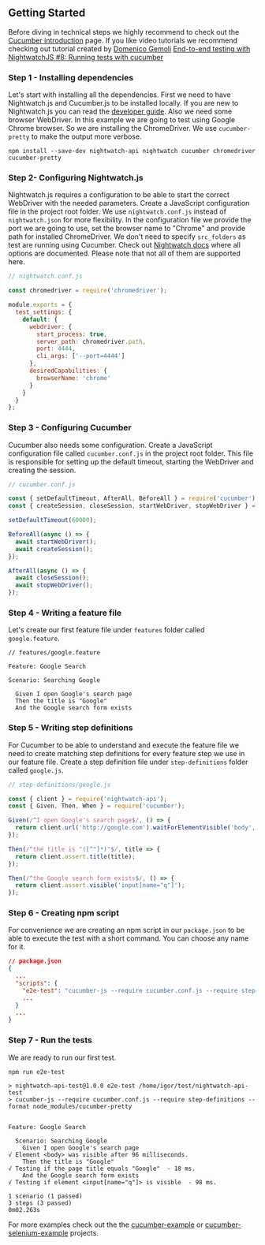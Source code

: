 ## Getting Started

Before diving in technical steps we highly recommend to check out the [Cucumber introduction](https://docs.cucumber.io/guides/overview) page.
If you like video tutorials we recommend checking out tutorial created by [Domenico Gemoli](https://www.domenicogemoli.com/) [End-to-end testing with NightwatchJS #8: Running tests with cucumber](https://www.youtube.com/embed/Jdlsv0CQ2CY)

### Step 1 - Installing dependencies

Let's start with installing all the dependencies. First we need to have Nightwatch.js and Cucumber.js to be installed locally. If you are new to Nightwatch.js you can read the [developer guide](http://nightwatchjs.org/guide). Also we need some browser WebDriver. In this example we are going to test using Google Chrome browser. So we are installing the ChromeDriver. We use `cucumber-pretty` to make the output more verbose.

```terminal
npm install --save-dev nightwatch-api nightwatch cucumber chromedriver cucumber-pretty
```

### Step 2- Configuring Nightwatch.js

Nightwatch.js requires a configuration to be able to start the correct WebDriver with the needed parameters. Create a JavaScript configuration file in the project root folder. We use `nightwatch.conf.js` instead of `nightwatch.json` for more flexibility. In the configuration file we provide the port we are going to use, set the browser name to "Chrome" and provide path for installed ChromeDriver. We don't need to specify `src_folders` as test are running using Cucumber. Check out [Nightwatch docs](http://nightwatchjs.org/guide#settings-file) where all options are documented. Please note that not all of them are supported here.

```javascript
// nightwatch.conf.js

const chromedriver = require('chromedriver');

module.exports = {
  test_settings: {
    default: {
      webdriver: {
        start_process: true,
        server_path: chromedriver.path,
        port: 4444,
        cli_args: ['--port=4444']
      },
      desiredCapabilities: {
        browserName: 'chrome'
      }
    }
  }
};
```

### Step 3 - Configuring Cucumber

Cucumber also needs some configuration. Create a JavaScript configuration file called `cucumber.conf.js` in the project root folder. This file is responsible for setting up the default timeout, starting the WebDriver and creating the session.

```javascript
// cucumber.conf.js

const { setDefaultTimeout, AfterAll, BeforeAll } = require('cucumber');
const { createSession, closeSession, startWebDriver, stopWebDriver } = require('nightwatch-api');

setDefaultTimeout(60000);

BeforeAll(async () => {
  await startWebDriver();
  await createSession();
});

AfterAll(async () => {
  await closeSession();
  await stopWebDriver();
});
```

### Step 4 - Writing a feature file

Let's create our first feature file under `features` folder called `google.feature`.

```gherkin
// features/google.feature

Feature: Google Search

Scenario: Searching Google

  Given I open Google's search page
  Then the title is "Google"
  And the Google search form exists
```

### Step 5 - Writing step definitions

For Cucumber to be able to understand and execute the feature file we need to create matching step definitions for every feature step we use in our feature file. Create a step definition file under `step-definitions` folder called `google.js`.

```javascript
// step-definitions/google.js

const { client } = require('nightwatch-api');
const { Given, Then, When } = require('cucumber');

Given(/^I open Google's search page$/, () => {
  return client.url('http://google.com').waitForElementVisible('body', 1000);
});

Then(/^the title is "([^"]*)"$/, title => {
  return client.assert.title(title);
});

Then(/^the Google search form exists$/, () => {
  return client.assert.visible('input[name="q"]');
});
```

### Step 6 - Creating npm script

For convenience we are creating an npm script in our `package.json` to be able to execute the test with a short command. You can choose any name for it.

```json
// package.json
{
  ...
  "scripts": {
    "e2e-test": "cucumber-js --require cucumber.conf.js --require step-definitions --format node_modules/cucumber-pretty",
    ...
  }
  ...
}
```

### Step 7 - Run the tests

We are ready to run our first test.

```terminal
npm run e2e-test

> nightwatch-api-test@1.0.0 e2e-test /home/igor/test/nightwatch-api-test
> cucumber-js --require cucumber.conf.js --require step-definitions --format node_modules/cucumber-pretty


Feature: Google Search

  Scenario: Searching Google
    Given I open Google's search page
√ Element <body> was visible after 96 milliseconds.
    Then the title is "Google"
√ Testing if the page title equals "Google"  - 18 ms.
    And the Google search form exists
√ Testing if element <input[name="q"]> is visible  - 98 ms.

1 scenario (1 passed)
3 steps (3 passed)
0m02.263s
```

For more examples check out the the [cucumber-example](https://github.com/mucsi96/nightwatch-api/tree/master/packages/cucumber-example)
or [cucumber-selenium-example](https://github.com/mucsi96/nightwatch-api/tree/master/packages/cucumber-selenium-example) projects.
